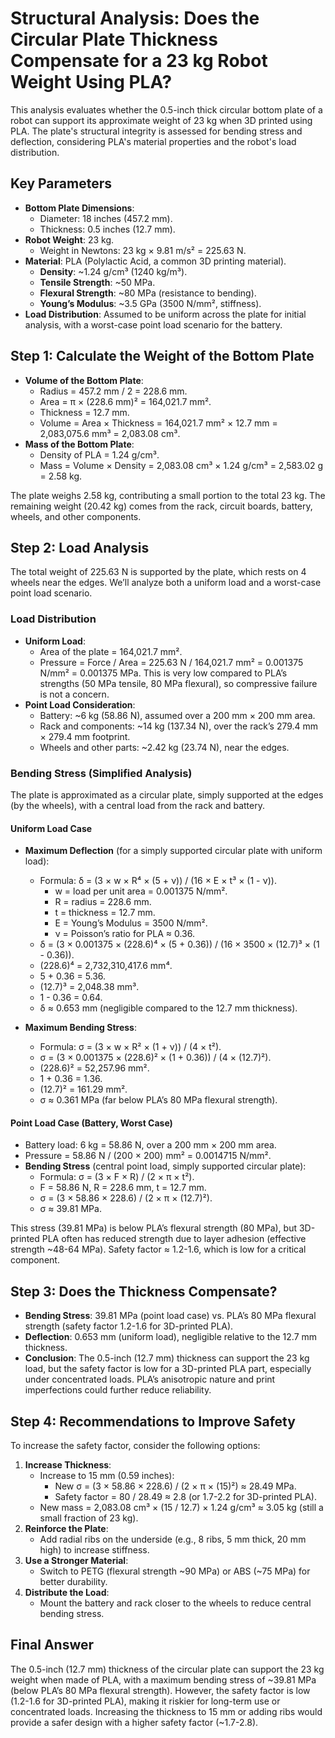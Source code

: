 # Structural Analysis: Does the Circular Plate Thickness Compensate for a 23 kg Robot Weight Using PLA?

This analysis evaluates whether the 0.5-inch thick circular bottom plate of a robot can support its approximate weight of 23 kg when 3D printed using PLA. The plate's structural integrity is assessed for bending stress and deflection, considering PLA's material properties and the robot's load distribution.

## Key Parameters

- **Bottom Plate Dimensions**:
  - Diameter: 18 inches (457.2 mm).
  - Thickness: 0.5 inches (12.7 mm).
- **Robot Weight**: 23 kg.
  - Weight in Newtons: 23 kg × 9.81 m/s² = 225.63 N.
- **Material**: PLA (Polylactic Acid, a common 3D printing material).
  - **Density**: ~1.24 g/cm³ (1240 kg/m³).
  - **Tensile Strength**: ~50 MPa.
  - **Flexural Strength**: ~80 MPa (resistance to bending).
  - **Young’s Modulus**: ~3.5 GPa (3500 N/mm², stiffness).
- **Load Distribution**: Assumed to be uniform across the plate for initial analysis, with a worst-case point load scenario for the battery.

## Step 1: Calculate the Weight of the Bottom Plate

- **Volume of the Bottom Plate**:
  - Radius = 457.2 mm / 2 = 228.6 mm.
  - Area = π × (228.6 mm)² = 164,021.7 mm².
  - Thickness = 12.7 mm.
  - Volume = Area × Thickness = 164,021.7 mm² × 12.7 mm = 2,083,075.6 mm³ = 2,083.08 cm³.
- **Mass of the Bottom Plate**:
  - Density of PLA = 1.24 g/cm³.
  - Mass = Volume × Density = 2,083.08 cm³ × 1.24 g/cm³ = 2,583.02 g = 2.58 kg.

The plate weighs 2.58 kg, contributing a small portion to the total 23 kg. The remaining weight (20.42 kg) comes from the rack, circuit boards, battery, wheels, and other components.

## Step 2: Load Analysis

The total weight of 225.63 N is supported by the plate, which rests on 4 wheels near the edges. We’ll analyze both a uniform load and a worst-case point load scenario.

### Load Distribution

- **Uniform Load**:
  - Area of the plate = 164,021.7 mm².
  - Pressure = Force / Area = 225.63 N / 164,021.7 mm² = 0.001375 N/mm² = 0.001375 MPa.
  This is very low compared to PLA’s strengths (50 MPa tensile, 80 MPa flexural), so compressive failure is not a concern.
- **Point Load Consideration**:
  - Battery: ~6 kg (58.86 N), assumed over a 200 mm × 200 mm area.
  - Rack and components: ~14 kg (137.34 N), over the rack’s 279.4 mm × 279.4 mm footprint.
  - Wheels and other parts: ~2.42 kg (23.74 N), near the edges.

### Bending Stress (Simplified Analysis)

The plate is approximated as a circular plate, simply supported at the edges (by the wheels), with a central load from the rack and battery.

#### Uniform Load Case

- **Maximum Deflection** (for a simply supported circular plate with uniform load):
  - Formula: δ = (3 × w × R⁴ × (5 + ν)) / (16 × E × t³ × (1 - ν)).
    - w = load per unit area = 0.001375 N/mm².
    - R = radius = 228.6 mm.
    - t = thickness = 12.7 mm.
    - E = Young’s Modulus = 3500 N/mm².
    - ν = Poisson’s ratio for PLA ≈ 0.36.
  - δ = (3 × 0.001375 × (228.6)⁴ × (5 + 0.36)) / (16 × 3500 × (12.7)³ × (1 - 0.36)).
  - (228.6)⁴ = 2,732,310,417.6 mm⁴.
  - 5 + 0.36 = 5.36.
  - (12.7)³ = 2,048.38 mm³.
  - 1 - 0.36 = 0.64.
  - δ ≈ 0.653 mm (negligible compared to the 12.7 mm thickness).

- **Maximum Bending Stress**:
  - Formula: σ = (3 × w × R² × (1 + ν)) / (4 × t²).
  - σ = (3 × 0.001375 × (228.6)² × (1 + 0.36)) / (4 × (12.7)²).
  - (228.6)² = 52,257.96 mm².
  - 1 + 0.36 = 1.36.
  - (12.7)² = 161.29 mm².
  - σ ≈ 0.361 MPa (far below PLA’s 80 MPa flexural strength).

#### Point Load Case (Battery, Worst Case)

- Battery load: 6 kg = 58.86 N, over a 200 mm × 200 mm area.
- Pressure = 58.86 N / (200 × 200) mm² = 0.0014715 N/mm².
- **Bending Stress** (central point load, simply supported circular plate):
  - Formula: σ = (3 × F × R) / (2 × π × t²).
  - F = 58.86 N, R = 228.6 mm, t = 12.7 mm.
  - σ = (3 × 58.86 × 228.6) / (2 × π × (12.7)²).
  - σ ≈ 39.81 MPa.

This stress (39.81 MPa) is below PLA’s flexural strength (80 MPa), but 3D-printed PLA often has reduced strength due to layer adhesion (effective strength ~48-64 MPa). Safety factor ≈ 1.2-1.6, which is low for a critical component.

## Step 3: Does the Thickness Compensate?

- **Bending Stress**: 39.81 MPa (point load case) vs. PLA’s 80 MPa flexural strength (safety factor 1.2-1.6 for 3D-printed PLA).
- **Deflection**: 0.653 mm (uniform load), negligible relative to the 12.7 mm thickness.
- **Conclusion**: The 0.5-inch (12.7 mm) thickness can support the 23 kg load, but the safety factor is low for a 3D-printed PLA part, especially under concentrated loads. PLA’s anisotropic nature and print imperfections could further reduce reliability.

## Step 4: Recommendations to Improve Safety

To increase the safety factor, consider the following options:

1. **Increase Thickness**:
   - Increase to 15 mm (0.59 inches):
     - New σ = (3 × 58.86 × 228.6) / (2 × π × (15)²) ≈ 28.49 MPa.
     - Safety factor = 80 / 28.49 ≈ 2.8 (or 1.7-2.2 for 3D-printed PLA).
   - New mass = 2,083.08 cm³ × (15 / 12.7) × 1.24 g/cm³ ≈ 3.05 kg (still a small fraction of 23 kg).
2. **Reinforce the Plate**:
   - Add radial ribs on the underside (e.g., 8 ribs, 5 mm thick, 20 mm high) to increase stiffness.
3. **Use a Stronger Material**:
   - Switch to PETG (flexural strength ~90 MPa) or ABS (~75 MPa) for better durability.
4. **Distribute the Load**:
   - Mount the battery and rack closer to the wheels to reduce central bending stress.

## Final Answer

The 0.5-inch (12.7 mm) thickness of the circular plate can support the 23 kg weight when made of PLA, with a maximum bending stress of ~39.81 MPa (below PLA’s 80 MPa flexural strength). However, the safety factor is low (1.2-1.6 for 3D-printed PLA), making it riskier for long-term use or concentrated loads. Increasing the thickness to 15 mm or adding ribs would provide a safer design with a higher safety factor (~1.7-2.8).